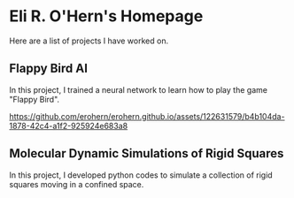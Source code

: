# Eli R. O'Hern's Homepage

Here are a list of projects I have worked on.

## Flappy Bird AI

In this project, I trained a neural network to learn how to play the game "Flappy Bird".

https://github.com/erohern/erohern.github.io/assets/122631579/b4b104da-1878-42c4-a1f2-925924e683a8

## Molecular Dynamic Simulations of Rigid Squares

In this project, I developed python codes to simulate a collection of rigid squares moving in a confined space.
